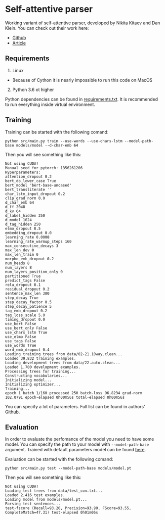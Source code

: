 # Self-attentive parser

Working variant of self-attentive parser, developed by Nikita Kitaev and Dan Klein. You can check out their work here:
* [Github](https://github.com/nikitakit/self-attentive-parser)
* [Article](https://arxiv.org/abs/1805.01052)

## Requirements

1. Linux
  - Because of Cython it is nearly impossible to run this code on MacOS
2. Python 3.6 ot higher

Python dependencies can be found in [requirements.txt](requirements.txt). It is recommended to run everything inside virtual environment.

## Training

Training can be started with the following comand:

```
python src/main.py train --use-words --use-chars-lstm --model-path-base models/model --d-char-emb 64
```

Then you will see something like this:

```
Not using CUDA!
Manual seed for pytorch: 1356261206
Hyperparameters:
attention_dropout 0.2
bert_do_lower_case True
bert_model 'bert-base-uncased'
bert_transliterate ''
char_lstm_input_dropout 0.2
clip_grad_norm 0.0
d_char_emb 64
d_ff 2048
d_kv 64
d_label_hidden 250
d_model 1024
d_tag_hidden 250
elmo_dropout 0.5
embedding_dropout 0.0
learning_rate 0.0008
learning_rate_warmup_steps 160
max_consecutive_decays 3
max_len_dev 0
max_len_train 0
morpho_emb_dropout 0.2
num_heads 8
num_layers 8
num_layers_position_only 0
partitioned True
predict_tags False
relu_dropout 0.1
residual_dropout 0.2
sentence_max_len 300
step_decay True
step_decay_factor 0.5
step_decay_patience 5
tag_emb_dropout 0.2
tag_loss_scale 5.0
timing_dropout 0.0
use_bert False
use_bert_only False
use_chars_lstm True
use_elmo False
use_tags False
use_words True
word_emb_dropout 0.4
Loading training trees from data/02-21.10way.clean...
Loaded 39,832 training examples.
Loading development trees from data/22.auto.clean...
Loaded 1,700 development examples.
Processing trees for training...
Constructing vocabularies...
Initializing model...
Initializing optimizer...
Training...
epoch 1 batch 1/160 processed 250 batch-loss 96.8234 grad-norm 102.0791 epoch-elapsed 0h00m56s total-elapsed 0h00m56s
```

You can specify a lot of parameters. Full list can be found in authors' Github.

## Evaluation

In order to evaluate the perfomance of the model you need to have some model. You can specify the path to your model with
`--model-path-base` argument. Trained with default parameters model can be found [here]().

Evaluation can be started with the following comand:

```
python src/main.py test --model-path-base models/model.pt
```

Then you will see something like this:

```
Not using CUDA!
Loading test trees from data/test_con.txt...
Loaded 2,416 test examples.
Loading model from models/model.pt...
Parsing test sentences...
test-fscore (Recall=93.20, Precision=93.90, FScore=93.55, CompleteMatch=47.31) test-elapsed 0h01m06s
```
